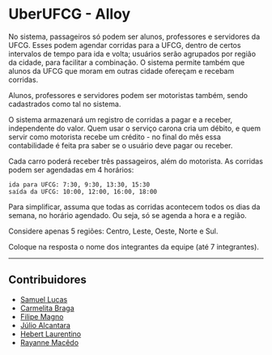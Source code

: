 # UberUFCG - Alloy

No sistema, passageiros só podem ser alunos, professores e servidores da UFCG. Esses podem agendar corridas para a UFCG, dentro de certos intervalos de tempo para ida e volta; usuários serão agrupados por região da cidade, para facilitar a combinação. O sistema permite também que alunos da UFCG que moram em outras cidade ofereçam e recebam corridas.

Alunos, professores e servidores podem ser motoristas também, sendo cadastrados como tal no sistema.

O sistema armazenará um registro de corridas a pagar e a receber, independente do valor. Quem usar o serviço carona cria um débito, e quem servir como motorista recebe um crédito - no final do mês essa contabilidade é feita pra saber se o usuário deve pagar ou receber.

Cada carro poderá receber três passageiros, além do motorista. As corridas podem ser agendadas em 4 horários:

    ida para UFCG: 7:30, 9:30, 13:30, 15:30
    saída da UFCG: 10:00, 12:00, 16:00, 18:00

Para simplificar, assuma que todas as corridas acontecem todos os dias da semana, no horário agendado. Ou seja, só se agenda a hora e a região.

Considere apenas 5 regiões: Centro, Leste, Oeste, Norte e Sul.

Coloque na resposta o nome dos integrantes da equipe (até 7 integrantes).

___

## Contribuidores

- [Samuel Lucas](https://github.com/SamuelLucasVM)
- [Carmelita Braga](https://github.com/CarmelitaBraga)
- [Filipe Magno](https://github.com/magnofilipe)
- [Júlio Alcantara](https://github.com/alcantarajulio)
- [Hebert Laurentino](https://github.com/laurentinoHebert)
- [Rayanne Macêdo](https://github.com/raiaiaia)
